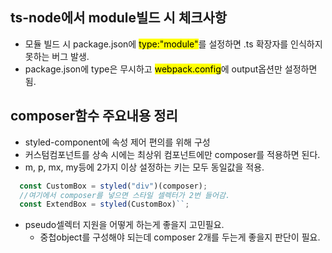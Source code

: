## ts-node에서 module빌드 시 체크사항
 - 모듈 빌드 시 package.json에 <mark>type:"module"</mark>를 설정하면 .ts 확장자를 인식하지 못하는 버그 발생.
 - package.json에 type은 무시하고 <mark>webpack.config</mark>에 output옵션만 설정하면됨.
  
## composer함수 주요내용 정리
 - styled-component에 속성 제어 편의를 위해 구성
 - 커스텀컴포넌트를 상속 시에는 최상위 컴포넌트에만 composer를 적용하면 된다.
 - m, p, mx, my등에 2가지 이상 설정하는 키는 모두 동일값을 적용.
  ```typescript
    const CustomBox = styled("div")(composer);
    //여기에서 composer를 넣으면 스타일 셀렉터가 2번 들어감.
    const ExtendBox = styled(CustomBox)``;
  ```
 - pseudo셀렉터 지원을 어떻게 하는게 좋을지 고민필요.
   - 중첩object를 구성해야 되는데 composer 2개를 두는게 좋을지 판단이 필요.